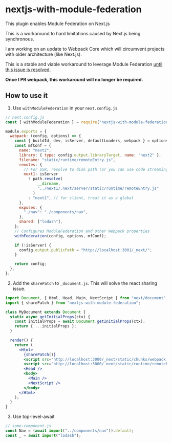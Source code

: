 nextjs-with-module-federation
====================================

This plugin enables Module Federation on Next.js

This is a workaround to hard limitations caused by Next.js being synchronous.

I am working on an update to Webpack Core which will circumvent projects with older architecture (like Next.js).

This is a stable and viable workaround to leverage Module Federation [until this issue is resolved](https://github.com/webpack/webpack/issues/11811).

**Once I PR webpack, this workaround will no longer be required.**

## How to use it

1. Use `withModuleFederation` in your `next.config.js`

```js
// next.config.js
const { withModuleFederation } = require("nextjs-with-module-federation");

module.exports = {
  webpack: (config, options) => {
    const { buildId, dev, isServer, defaultLoaders, webpack } = options;
    const mfConf = {
      name: "next2",
      library: { type: config.output.libraryTarget, name: "next2" },
      filename: "static/runtime/remoteEntry.js",
      remotes: {
        // For SSR, resolve to disk path (or you can use code streaming if you have access)
        next1: isServer
          ? path.resolve(
              __dirname,
              "../next1/.next/server/static/runtime/remoteEntry.js"
            )
          : "next1", // for client, treat it as a global
      },
      exposes: {
        "./nav": "./components/nav",
      },
      shared: ["lodash"],
    };
    // Configures ModuleFederation and other Webpack properties
    withFederation(config, options, mfConf);

    if (!isServer) {
      config.output.publicPath = "http://localhost:3001/_next/";
    }

    return config;
  },
};
```

2. Add the `sharePatch` to `_document.js`. This will solve the react sharing issue.

```jsx
import Document, { Html, Head, Main, NextScript } from "next/document";
import { sharePatch } from "nextjs-with-module-federation";

class MyDocument extends Document {
  static async getInitialProps(ctx) {
    const initialProps = await Document.getInitialProps(ctx);
    return { ...initialProps };
  }

  render() {
    return (
      <Html>
        {sharePatch()}
        <script src="http://localhost:3000/_next/static/chunks/webpack.js" />
        <script src="http://localhost:3000/_next/static/runtime/remoteEntry.js" />
        <Head />
        <body>
          <Main />
          <NextScript />
        </body>
      </Html>
    );
  }
}
```

3. Use top-level-await

```js
// some-component.js
const Nav = (await import("../components/nav")).default;
const _ = await import("lodash");
```
